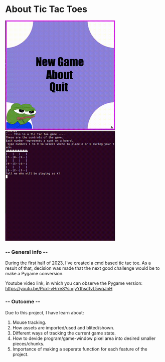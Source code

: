 # About Tic Tac Toes
![pygame version gif](/showcase_gifs/pygame.gif)
![cmd version gif](/showcase_gifs/cmd.gif)

### -- General info --
During the first half of 2023, I've created a cmd based tic tac toe.
As a result of that, decision was made that the next good challenge would be to make a
Pygame conversion.

Youtube video link, in which you can observe the Pygame version:
       https://youtu.be/Pcxl-vHrre8?si=jyYthsc1vL5wqJnH

### -- Outcome --

Due to this project, I have learn about:
1. Mouse tracking.
1. How assets are imported/used and blited/shown.
1. Different ways of tracking the current game state.
1. How to devide program/game-window pixel area into desired smaller pieces/chunks.
1. Importance of making a seperate function for each feature of the project.
